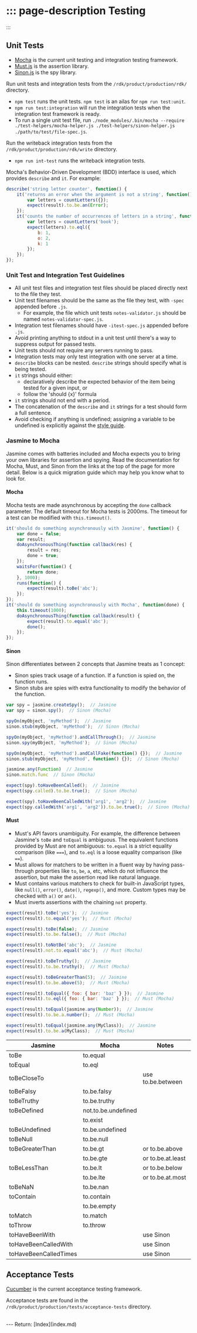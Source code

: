 ::: page-description
Testing
=======
:::

## Unit Tests

 * [Mocha](http://mochajs.org/) is the current unit testing and integration testing framework.
 * [Must.js](https://github.com/moll/js-must) is the assertion library.
 * [Sinon.js](http://sinonjs.org/) is the spy library.

Run unit tests and integration tests from the `/rdk/product/production/rdk/` directory.
 * `npm test` runs the unit tests. `npm test` is an ailas for `npm run test:unit`.
 * `npm run test:integration` will run the integration tests when the integration test framework is ready.
 * To run a single unit test file, run `./node_modules/.bin/mocha --require ./test-helpers/mocha-helper.js ./test-helpers/sinon-helper.js ./path/to/test/file-spec.js`.

Run the writeback integration tests from the `/rdk/product/production/rdk/write` directory.
 * `npm run int-test` runs the writeback integration tests.

Mocha's Behavior-Driven Development (BDD) interface is used, which provides `describe` and `it`. For example:
```JavaScript
describe('string letter counter', function() {
    it('returns an error when the argument is not a string', function() {
        var letters = countLetters({});
        expect(result).to.be.an(Error);
    });
    it('counts the number of occurrences of letters in a string', function() {
        var letters = countLetters('book');
        expect(letters).to.eql({
            b: 1,
            o: 2,
            k: 1
        });
    });
});
```


### Unit Test and Integration Test Guidelines
 * All unit test files and integration test files should be placed directly next to the file they test.
 * Unit test filenames should be the same as the file they test, with `-spec` appended before `.js`.
    * For example, the file which unit tests `notes-validator.js` should be named `notes-validator-spec.js`.
 * Integration test filenames should have `-itest-spec.js` appended before `.js`.
 * Avoid printing anything to stdout in a unit test until there's a way to suppress output for passed tests.
 * Unit tests should not require any servers running to pass.
 * Integration tests may only test integration with one server at a time.
 * `describe` blocks can be nested. `describe` strings should specify what is being tested.
 * `it` strings should either:
    * declaratively describe the expected behavior of the item being tested for a given input, or
    * follow the 'should {x}' formula
 * `it` strings should not end with a period.
 * The concatenation of the `describe` and `it` strings for a test should form a full sentence.
 * Avoid checking if anything is undefined; assigning a variable to be undefined is explicitly against the [style guide](style-guide.md).

### Jasmine to Mocha
Jasmine comes with batteries included and Mocha expects you to bring your own libraries for assertion and spying. Read the documentation for Mocha, Must, and Sinon from the links at the top of the page for more detail. Below is a quick migration guide which may help you know what to look for.

#### Mocha
Mocha tests are made asynchronous by accepting the `done` callback parameter.
The default timeout for Mocha tests is 2000ms. The timeout for a test can be modified with `this.timeout()`.

```JavaScript
it('should do something asynchronously with Jasmine', function() {
    var done = false;
    var result;
    doAsynchronousThing(function callback(res) {
        result = res;
        done = true;
    });
    waitsFor(function() {
        return done;
    }, 1000);
    runs(function() {
        expect(result).toBe('abc');
    });
});
it('should do something asynchronously with Mocha', function(done) {
    this.timeout(1000);
    doAsynchronousThing(function callback(result) {
        expect(result).to.equal('abc');
        done();
    });
});
```

#### Sinon
Sinon differentiates between 2 concepts that Jasmine treats as 1 concept:
 * Sinon spies track usage of a function. If a function is spied on, the function runs.
 * Sinon stubs are spies with extra functionality to modify the behavior of the function.

```JavaScript
var spy = jasmine.createSpy();  // Jasmine
var spy = sinon.spy();  // Sinon (Mocha)

spyOn(myObject, 'myMethod');  // Jasmine
sinon.stub(myObject, 'myMethod');  // Sinon (Mocha)

spyOn(myObject, 'myMethod').andCallThrough();  // Jasmine
sinon.spy(myObject, 'myMethod');  // Sinon (Mocha)

spyOn(myObject, 'myMethod').andCallFake(function() {});  // Jasmine
sinon.stub(myObject, 'myMethod', function() {});  // Sinon (Mocha)

jasmine.any(Function)  // Jasmine
sinon.match.func  // Sinon (Mocha)

expect(spy).toHaveBeenCalled();  // Jasmine
expect(spy.called).to.be.true();  // Sinon (Mocha)

expect(spy).toHaveBeenCalledWith('arg1', 'arg2');  // Jasmine
expect(spy.calledWith('arg1', 'arg2')).to.be.true();  // Sinon (Mocha)
```

#### Must
 * Must's API favors unambiguity. For example, the difference between Jasmine's `toBe` and `toEqual` is ambiguous. The equivalent functions provided by Must are not ambiguous: `to.equal` is a strict equality comparison (like `===`), and `to.eql` is a loose equality comparison (like `==`).
 * Must allows for matchers to be written in a fluent way by having pass-through properties like `to`, `be`, `a`, etc, which do not influence the assertion, but make the assertion read like natural language.
 * Must contains various matchers to check for built-in JavaScript types, like `null()`, `error()`, `date()`, `regexp()`, and more. Custom types may be checked with `a()` or `an()`.
 * Must inverts assertions with the chaining `not` property.

```JavaScript
expect(result).toBe('yes');  // Jasmine
expect(result).to.equal('yes');  // Must (Mocha)

expect(result).toBe(false);  // Jasmine
expect(result).to.be.false();  // Must (Mocha)

expect(result).toNotBe('abc');  // Jasmine
expect(result).not.to.equal('abc');  // Must (Mocha)

expect(result).toBeTruthy();  // Jasmine
expect(result).to.be.truthy();  // Must (Mocha)

expect(result).toBeGreaterThan(5);  // Jasmine
expect(result).to.be.above(5);  // Must (Mocha)

expect(result).toEqual({ foo: { bar: 'baz' } });  // Jasmine
expect(result).to.eql({ foo: { bar: 'baz' } });  // Must (Mocha)

expect(result).toEqual(jasmine.any(Number));  // Jasmine
expect(result).to.be.a.number();  // Must (Mocha)

expect(result).toEqual(jasmine.any(MyClass));  // Jasmine
expect(result).to.be.a(MyClass);  // Must (Mocha)
```

| Jasmine                | Mocha                 | Notes             |
|------------------------|-----------------------|-------------------|
| toBe                   | to.equal              |                   |
| toEqual                | to.eql                |                   |
| toBeCloseTo            |                       | use to.be.between |
| toBeFalsy              | to.be.falsy           |                   |
| toBeTruthy             | to.be.truthy          |                   |
| toBeDefined            | not.to.be.undefined   |                   |
|                        | to.exist              |                   |
| toBeUndefined          | to.be.undefined       |                   |
| toBeNull               | to.be.null            |                   |
| toBeGreaterThan        | to.be.gt              | or to.be.above    |
|                        | to.be.gte             | or to.be.at.least |
| toBeLessThan           | to.be.lt              | or to.be.below    |
|                        | to.be.lte             | or to.be.at.most  |
| toBeNaN                | to.be.nan             |                   |
| toContain              | to.contain            |                   |
|                        | to.be.empty           |                   |
| toMatch                | to.match              |                   |
| toThrow                | to.throw              |                   |
| toHaveBeenWith         |                       | use Sinon         |
| toHaveBeenCalledWith   |                       | use Sinon         |
| toHaveBeenCalledTimes  |                       | use Sinon         |


## Acceptance Tests

[Cucumber](https://cukes.info/) is the current acceptance testing framework.

Acceptance tests are found in the `/rdk/product/production/tests/acceptance-tests` directory.

<br />
---
Return: [Index](index.md)
